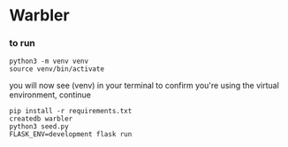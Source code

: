 # Warbler

### to run
```
python3 -m venv venv
source venv/bin/activate
```
you will now see (venv) in your terminal to confirm you're using the virtual environment, continue
```
pip install -r requirements.txt
createdb warbler
python3 seed.py
FLASK_ENV=development flask run
```